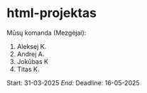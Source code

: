 # html-projektas

Mūsų komanda (Mezgėjai):
1. Aleksej K. 
2. Andrej A.
3. Jokūbas K
4. Titas K.

Start: 31-03-2025
*End:*
Deadline: 16-05-2025

